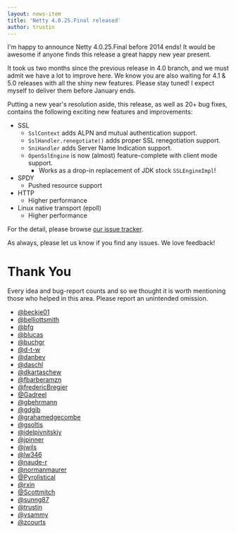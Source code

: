 ```yaml
---
layout: news-item
title: 'Netty 4.0.25.Final released'
author: trustin
---
```


I'm happy to announce Netty 4.0.25.Final before 2014 ends! It would be awesome if anyone finds this release a great happy new year present.

It took us two months since the previous release in 4.0 branch, and we must admit we have a lot to improve here. We know you are also waiting for 4.1 & 5.0 releases with all the shiny new features. Please stay tuned! I expect myself to deliver them before January ends.

Putting a new year's resolution aside, this release, as well as 20+ bug fixes, contains the following exciting new features and improvements:

* SSL
   * `SslContext` adds ALPN and mutual authentication support.
   * `SslHandler.renegotiate()` adds proper SSL renegotiation support.
   * `SniHandler` adds Server Name Indication support.
   * `OpenSslEngine` is now (almost) feature-complete with client mode support.
      * Works as a drop-in replacement of JDK stock `SSLEngineImpl`!
* SPDY
   * Pushed resource support
* HTTP
   * Higher performance
* Linux native transport (epoll)
   * Higher performance

For the detail, please browse [our issue tracker](https://github.com/netty/netty/issues?q=milestone%3A4.0.25.Final).

As always, please let us know if you find any issues. We love feedback!

# Thank You

Every idea and bug-report counts and so we thought it is worth mentioning those who helped in this area. Please report an unintended omission.

* [@beckje01](https://github.com/beckje01)
* [@belliottsmith](https://github.com/belliottsmith)
* [@bfg](https://github.com/bfg)
* [@blucas](https://github.com/blucas)
* [@buchgr](https://github.com/buchgr)
* [@d-t-w](https://github.com/d-t-w)
* [@danbev](https://github.com/danbev)
* [@daschl](https://github.com/daschl)
* [@dkartaschew](https://github.com/dkartaschew)
* [@fbarberamzn](https://github.com/fbarberamzn)
* [@fredericBregier](https://github.com/fredericBregier)
* [@Gadreel](https://github.com/Gadreel)
* [@gbehrmann](https://github.com/gbehrmann)
* [@gdgib](https://github.com/gdgib)
* [@grahamedgecombe](https://github.com/grahamedgecombe)
* [@gsoltis](https://github.com/gsoltis)
* [@idelpivnitskiy](https://github.com/idelpivnitskiy)
* [@jpinner](https://github.com/jpinner)
* [@jwils](https://github.com/jwils)
* [@lw346](https://github.com/lw346)
* [@naude-r](https://github.com/naude-r)
* [@normanmaurer](https://github.com/normanmaurer)
* [@Pyrolistical](https://github.com/Pyrolistical)
* [@rxin](https://github.com/rxin)
* [@Scottmitch](https://github.com/Scottmitch)
* [@sunng87](https://github.com/sunng87)
* [@trustin](https://github.com/trustin)
* [@ysammy](https://github.com/ysammy)
* [@zcourts](https://github.com/zcourts)
